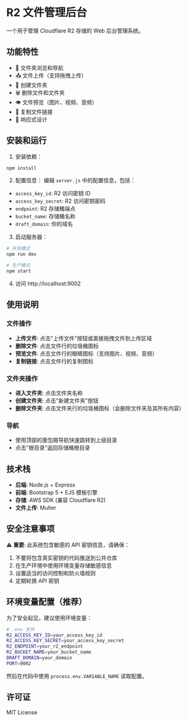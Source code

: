 # R2 文件管理后台

一个用于管理 Cloudflare R2 存储的 Web 后台管理系统。

## 功能特性

- 📁 文件夹浏览和导航
- 📤 文件上传（支持拖拽上传）
- 📁 创建文件夹
- 🗑️ 删除文件和文件夹
- 👁️ 文件预览（图片、视频、音频）
- 🔗 复制文件链接
- 📱 响应式设计

## 安装和运行

1. 安装依赖：
```bash
npm install
```

2. 配置信息：
编辑 `server.js` 中的配置信息，包括：
- `access_key_id`: R2 访问密钥 ID
- `access_key_secret`: R2 访问密钥密码
- `endpoint`: R2 存储桶端点
- `bucket_name`: 存储桶名称
- `draft_domain`: 你的域名

3. 启动服务器：
```bash
# 开发模式
npm run dev

# 生产模式
npm start
```

4. 访问 http://localhost:9002

## 使用说明

### 文件操作
- **上传文件**: 点击"上传文件"按钮或直接拖拽文件到上传区域
- **删除文件**: 点击文件行的垃圾桶图标
- **预览文件**: 点击文件行的眼睛图标（支持图片、视频、音频）
- **复制链接**: 点击文件行的复制图标

### 文件夹操作
- **进入文件夹**: 点击文件夹名称
- **创建文件夹**: 点击"新建文件夹"按钮
- **删除文件夹**: 点击文件夹行的垃圾桶图标（会删除文件夹及其所有内容）

### 导航
- 使用顶部的面包屑导航快速跳转到上级目录
- 点击"根目录"返回存储桶根目录

## 技术栈

- **后端**: Node.js + Express
- **前端**: Bootstrap 5 + EJS 模板引擎
- **存储**: AWS SDK (兼容 Cloudflare R2)
- **文件上传**: Multer

## 安全注意事项

⚠️ **重要**: 此系统包含敏感的 API 密钥信息，请确保：

1. 不要将包含真实密钥的代码推送到公共仓库
2. 在生产环境中使用环境变量存储敏感信息
3. 设置适当的访问控制和防火墙规则
4. 定期轮换 API 密钥

## 环境变量配置（推荐）

为了安全起见，建议使用环境变量：

```bash
# .env 文件
R2_ACCESS_KEY_ID=your_access_key_id
R2_ACCESS_KEY_SECRET=your_access_key_secret
R2_ENDPOINT=your_r2_endpoint
R2_BUCKET_NAME=your_bucket_name
DRAFT_DOMAIN=your_domain
PORT=9002
```

然后在代码中使用 `process.env.VARIABLE_NAME` 读取配置。

## 许可证

MIT License
